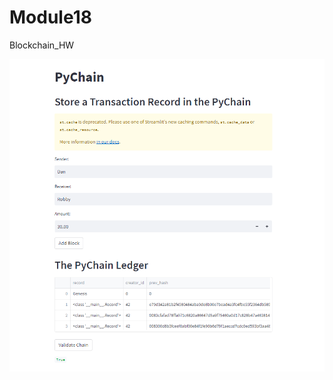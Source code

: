 # Module18
Blockchain_HW

![Screenshot1.png](https://github.com/mcody93/Module18/blob/main/Screenshot1.png)

